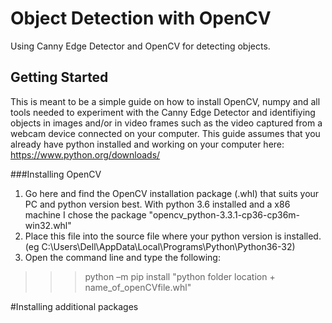 # Object Detection with OpenCV

Using Canny Edge Detector and OpenCV for detecting objects.

## Getting Started

This is meant to be a simple guide on how to install OpenCV, numpy and all tools needed to experiment with 
the Canny Edge Detector and identifiying objects in images and/or in video frames such as the video captured
from a webcam device connected on your computer.
This guide assumes that you already have python installed and working on your computer here: https://www.python.org/downloads/

###Installing OpenCV

1.	Go here and find the OpenCV installation package (.whl) that suits your PC and python version best.
	With python 3.6 installed and a x86 machine I chose the package "opencv_python-3.3.1-cp36-cp36m-win32.whl"
2.	Place this file into the source file where your python version is installed. (eg C:\Users\Dell\AppData\Local\Programs\Python\Python36-32)
3.	Open the command line and type the following:

>>> python –m pip install "python folder location + name_of_openCVfile.whl"

#Installing additional packages
